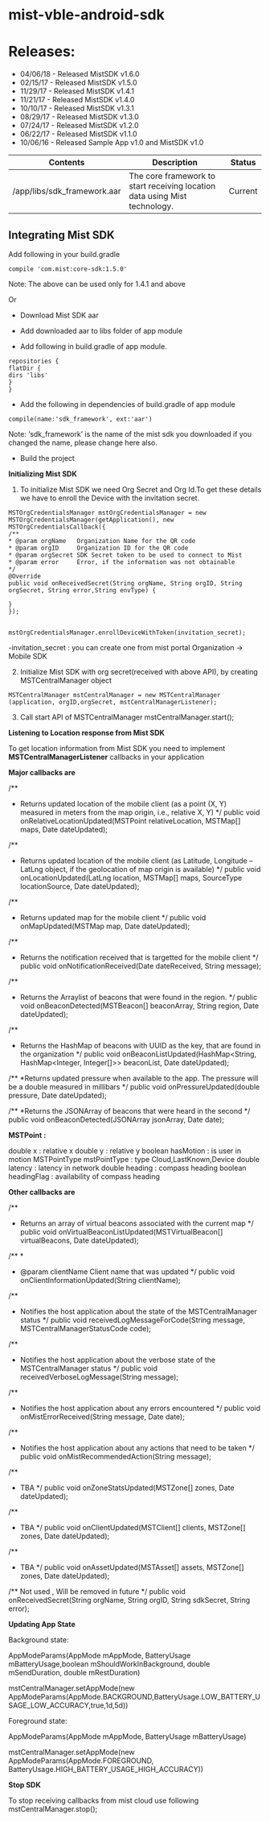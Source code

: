 # mist-vble-android-sdk



# Releases:
- 04/06/18 - Released MistSDK v1.6.0
- 02/15/17 - Released MistSDK v1.5.0
- 11/29/17 - Released MistSDK v1.4.1
- 11/21/17 - Released MistSDK v1.4.0
- 10/10/17 - Released MistSDK v1.3.1
- 08/29/17 - Released MistSDK v1.3.0
- 07/24/17 - Released MistSDK v1.2.0
- 06/22/17 - Released MistSDK v1.1.0
- 10/06/16 - Released Sample App v1.0 and MistSDK v1.0


|  Contents |  Description | Status |
|---|---|---|
|  /app/libs/sdk_framework.aar | The core framework to start receiving location data using Mist technology. | Current |

##  Integrating Mist SDK

Add following in your build.gradle

```
compile 'com.mist:core-sdk:1.5.0'
```
Note: The above can be used only for 1.4.1 and above 


  Or 
  
- Download Mist SDK aar

- Add downloaded aar to libs folder of app module

- Add following in build.gradle of app module.

```
repositories {
flatDir {
dirs 'libs'
}
}
```
- Add the following in dependencies of build.gradle of app module
```
compile(name:'sdk_framework', ext:'aar')
```
Note: ‘sdk_framework’ is the name of the mist sdk you downloaded if you changed the name, please change here also.

- Build the project



**Initializing Mist SDK**

1. To initialize Mist SDK we need  Org Secret and Org Id.To get these details we have to enroll the Device with the invitation secret.


```
MSTOrgCredentialsManager mstOrgCredentialsManager = new MSTOrgCredentialsManager(getApplication(), new MSTOrgCredentialsCallback({
/**
* @param orgName   Organization Name for the QR code
* @param orgID     Organization ID for the QR code
* @param orgSecret SDK Secret token to be used to connect to Mist
* @param error     Error, if the information was not obtainable
*/
@Override
public void onReceivedSecret(String orgName, String orgID, String orgSecret, String error,String envType) {

}
});


mstOrgCredentialsManager.enrollDeviceWithToken(invitation_secret);
```
-invitation_secret : you can create one from mist portal Organization -> Mobile SDK



2. Initialize Mist SDK with org secret(received with above API), by creating MSTCentralManager object

```
MSTCentralManager mstCentralManager = new MSTCentralManager (application, orgID,orgSecret, mstCentralManagerListener);
```

3. Call start API of MSTCentralManager
mstCentralManager.start();

**Listening to Location response from Mist SDK**

To get location information from Mist SDK you need to implement **MSTCentralManagerListener** callbacks in your application

**Major callbacks are**

/**
* Returns updated location of the mobile client (as a point (X, Y) measured in meters from the map origin, i.e., relative X, Y)
*/
public void onRelativeLocationUpdated(MSTPoint relativeLocation, MSTMap[] maps, Date dateUpdated);


/**
* Returns updated location of the mobile client (as Latitude, Longitude – LatLng object, if the geolocation of map origin is available)
*/
public void onLocationUpdated(LatLng location, MSTMap[] maps, SourceType locationSource, Date dateUpdated);


/**
* Returns updated map for the mobile client
*/
public void onMapUpdated(MSTMap map, Date dateUpdated);


/**
* Returns the notification received that is targetted for the mobile client
*/
public void onNotificationReceived(Date dateReceived, String message);


/**
* Returns the Arraylist of beacons that were found in the region.
*/
public void onBeaconDetected(MSTBeacon[] beaconArray, String region, Date dateUpdated);


/**
* Returns the HashMap of beacons with UUID as the key, that are found in the organization
*/
public void onBeaconListUpdated(HashMap<String, HashMap<Integer, Integer[]>> beaconList, Date dateUpdated);


/**
*Returns updated pressure when available to the app. The pressure will be a double measured in millibars
*/
public void onPressureUpdated(double pressure, Date dateUpdated);

/**
*Returns the JSONArray of beacons that were heard in the second
*/
public void onBeaconDetected(JSONArray jsonArray, Date date);



**MSTPoint :**

double x                : relative x
double y                : relative y
boolean hasMotion           : is user in motion
MSTPointType mstPointType  : type Cloud,LastKnown,Device
double latency            : latency in network
double heading             : compass heading
boolean headingFlag        : availability of compass heading

**Other callbacks are**

/**
* Returns an array of virtual beacons associated with the current map
*/
public void onVirtualBeaconListUpdated(MSTVirtualBeacon[] virtualBeacons, Date dateUpdated);

/**
*
* @param clientName Client name that was updated
*/
public void onClientInformationUpdated(String clientName);


/**
* Notifies the host application about the state of the MSTCentralManager status
*/
public void receivedLogMessageForCode(String message, MSTCentralManagerStatusCode code);

/**
* Notifies the host application about the verbose state of the MSTCentralManager status
*/
public void receivedVerboseLogMessage(String message);

/**
* Notifies the host application about any errors encountered
*/
public void onMistErrorReceived(String message, Date date);

/**
* Notifies the host application about any actions that need to be taken
*/
public void onMistRecommendedAction(String message);


/**
* TBA
*/
public void onZoneStatsUpdated(MSTZone[] zones, Date dateUpdated);

/**
* TBA
*/
public void onClientUpdated(MSTClient[] clients, MSTZone[] zones, Date dateUpdated);

/**
* TBA
*/
public void onAssetUpdated(MSTAsset[] assets, MSTZone[] zones, Date dateUpdated);

/**
Not used , Will be removed in future
*/
public void onReceivedSecret(String orgName, String orgID, String sdkSecret, String error);

**Updating App State**

Background state:

AppModeParams(AppMode mAppMode,  BatteryUsage mBatteryUsage,boolean mShouldWorkInBackground, double mSendDuration, double mRestDuration)

mstCentralManager.setAppMode(new AppModeParams(AppMode.BACKGROUND,BatteryUsage.LOW_BATTERY_USAGE_LOW_ACCURACY,true,1d,5d))

Foreground state:

AppModeParams(AppMode mAppMode, BatteryUsage mBatteryUsage)

mstCentralManager.setAppMode(new AppModeParams(AppMode.FOREGROUND, BatteryUsage.HIGH_BATTERY_USAGE_HIGH_ACCURACY))

**Stop SDK**

To stop receiving callbacks from mist cloud use following
mstCentralManager.stop();
